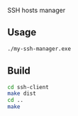 SSH hosts manager

## Usage
```sh
./my-ssh-manager.exe
```

## Build
```sh
cd ssh-client
make dist
cd ..
make
```